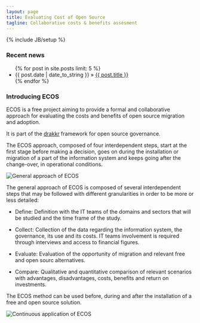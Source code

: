 ```yaml
---
layout: page
title: Evaluating Cost of Open Source
tagline: Collaborative costs & benefits assesment
---
```

{% include JB/setup %}

### Recent news

<ul class="posts">
  {% for post in site.posts limit: 5 %}
    <li><span>{{ post.date | date_to_string }}</span> &raquo; <a href="{{ BASE_PATH }}{{ post.url }}">{{ post.title }}</a></li>
  {% endfor %}
</ul>

### Introducing ECOS

ECOS is a free project aiming to provide a formal and collaborative approach for evaluating the costs and benefits of open source migration and adoption.

It is part of the [drakkr](http://www.drakkr.org) framework for open source governance.

The ECOS approach, composed of four interdependent steps, start at the first stage before making a decision, goes on during the installation or migration of a part of the information system and keeps going after the change-over, in operational conditions.

![General approach of ECOS](https://raw.github.com/drakkr/ECOS/master/Method/en/Images/processus_en.png)

The general approach of ECOS is composed of several interdependent steps that may be followed with different granularities in order to be more or less detailed:

* Define: Definition with the IT teams of the domains and sectors that will be studied and the time frame of the study. 

* Collect: Collection of the data regarding the information system, the governance, its use and its costs. IT teams involvement is required through interviews and access to financial figures.                                                              

* Evaluate: Evaluation of the opportunity of migration and relevant free and open sourc alternatives.

* Compare: Qualitative and quantitative comparison of relevant scenarios with advantages, disadvantages, costs, benefits and return on investments.

The ECOS method can be used before, during and after the installation of a free and open source solution.

![Continuous application of ECOS](https://raw.github.com/drakkr/ECOS/master/Method/en/Images/timeline_en.png)
